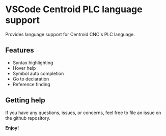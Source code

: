 # VSCode Centroid PLC language support

Provides language support for Centroid CNC's PLC language.

## Features

- Syntax highlighting
- Hover help
- Symbol auto completion
- Go to declaration
- Reference finding

## Getting help
If you have any questions, issues, or concerns, feel free to file an issue on the github repository.

**Enjoy!**
